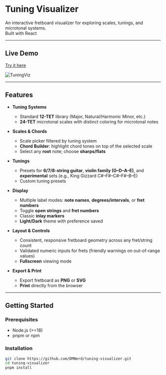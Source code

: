 # Tuning Visualizer

An interactive fretboard visualizer for exploring scales, tunings, and microtonal systems.  
Built with React

---

## Live Demo

[Try it here](https://tune.nrds.cz/)

![TuningViz](https://i.imgur.com/xYctFhk.png "The app")

---

## Features

- **Tuning Systems**
  - Standard **12-TET** library (Major, Natural/Harmonic Minor, etc.)
  - **24-TET** microtonal scales with distinct coloring for microtonal notes

- **Scales & Chords**
  - Scale picker filtered by tuning system
  - **Chord Builder**: highlight chord tones on top of the selected scale
  - Select any **root** note; choose **sharps/flats**

- **Tunings**
  - Presets for **6/7/8-string guitar**, **violin family (G–D–A–E)**, and **experimental** sets (e.g., King Gizzard C#–F#–C#–F#–B–E)
  - Custom tuning presets

- **Display**
  - Multiple label modes: **note names**, **degrees/intervals**, or **fret numbers**
  - Toggle **open strings** and **fret numbers**
  - Classic **inlay markers**
  - **Light/Dark** theme with preference saved

- **Layout & Controls**
  - Consistent, responsive fretboard geometry across any fret/string count
  - Validated numeric inputs for frets (friendly warnings on out-of-range values)
  - **Fullscreen** viewing mode

- **Export & Print**
  - Export fretboard as **PNG** or **SVG**
  - **Print** directly from the browser

---

## Getting Started

### Prerequisites

- Node.js (>=18)
- pnpm or npm

### Installation

```bash
git clone https://github.com/DMNerd/tuning-visualizer.git
cd tuning-visualizer
pnpm install
```
